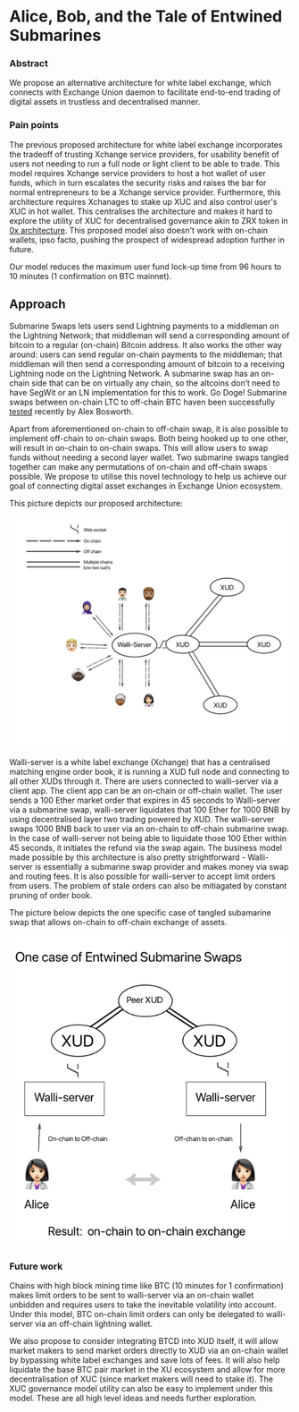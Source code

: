 # Alice, Bob, and the Tale of Entwined Submarines

### Abstract

We propose an alternative architecture for white label exchange, which connects with Exchange Union daemon to facilitate
end-to-end trading of digital assets in trustless and decentralised manner.

### Pain points

The previous proposed architecture for white label exchange incorporates the tradeoff of trusting Xchange service providers,
for usability benefit of users not needing to run a full node or light client to be able to trade. This model requires Xchange
service providers to host a hot wallet of user funds, which in turn escalates the security risks and raises the bar for normal
entrepreneurs to be a Xchange service provider. Furthermore, this architecture requires Xchanages to stake up XUC and also control user's XUC in hot wallet. This centralises the architecture and makes it hard to explore the utility of XUC for decentralised governance akin to ZRX token in [0x architecture](https://blog.0xproject.com/governance-in-0x-protocol-86779ae5809e). This proposed model also doesn't work with on-chain wallets, ipso facto, pushing the prospect of widespread adoption further in future.

Our model reduces the maximum user fund lock-up time from 96 hours to 10 minutes (1 confirmation on BTC mainnet).

## Approach

Submarine Swaps lets users send Lightning payments to a middleman on the Lightning Network; that middleman will send a corresponding amount of bitcoin to a regular (on-chain) Bitcoin address. It also works the other way around: users can send regular on-chain payments to the middleman; that middleman will then send a corresponding amount of bitcoin to a receiving Lightning node on the Lightning Network. A submarine swap has an on-chain side that can be on virtually any chain, so the altcoins don’t need to have SegWit or an LN implementation for this to work. Go Doge! Submarine swaps between on-chain LTC to off-chain BTC haven been successfully [tested](https://twitter.com/alexbosworth/status/1025168088595984384) recently by Alex Bosworth.

Apart from aforementioned on-chain to off-chain swap, it is also possible to implement off-chain to on-chain swaps. Both being hooked up to one other, will result in on-chain to on-chain swaps. This will allow users to swap funds without needing a second layer wallet. Two submarine swaps tangled together can make any permutations of on-chain and off-chain swaps possible. We propose to utilise this novel technology to help us achieve our goal of connecting digital asset exchanges in Exchange Union ecosystem.

This picture depicts our proposed architecture:

![Image](https://github.com/dopetard/Documents/blob/master/pic1.png)

Walli-server is a white label exchange (Xchange) that has a centralised matching engine order book, it is running a XUD full node and connecting to all other XUDs through it. There are users connected to walli-server via a client app. The client app can be an on-chain or off-chain wallet. The user sends a 100 Ether market order that expires in 45 seconds to Walli-server via a submarine swap, walli-server liquidates that 100 Ether for 1000 BNB by using decentralised layer two trading powered by XUD. The walli-server swaps 1000 BNB back to user via an on-chain to off-chain submarine swap. In the case of walli-server not being able to liquidate those 100 Ether within 45 seconds, it initiates the refund via the swap again. The business model made possible by this architecture is also pretty strightforward - Walli-server is essentially a submarine swap provider and makes money via swap and routing fees. It is also possible for walli-server to accept limit orders from users. The problem of stale orders can also be mitiagated by constant pruning of order book.

The picture below depicts the one specific case of tangled subamarine swap that allows on-chain to off-chain exchange of assets.

![Image](https://github.com/dopetard/Documents/blob/master/pictwo.png)

### Future work
Chains with high block mining time like BTC (10 minutes for 1 confirmation) makes limit orders to be sent to walli-server via an on-chain wallet unbidden and requires users to take the inevitable volatility into account. Under this model, BTC on-chain limit orders can only be delegated to walli-server via an off-chain lightning wallet.

We also propose to consider integrating BTCD into XUD itself, it will allow market makers to send market orders directly to XUD via an on-chain wallet by bypassing white label exchanges and save lots of fees. It will also help liquidate the base BTC pair market in the XU ecosystem and allow for more decentralisation of XUC (since market makers will need to stake it). The XUC governance model utility can also be easy to implement under this model. These are all high level ideas and needs further exploration.  
